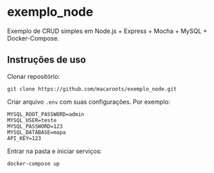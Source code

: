 # exemplo_node
Exemplo de CRUD simples em Node.js + Express + Mocha + MySQL + Docker-Compose.

## Instruções de uso
Clonar repositório:
```
git clone https://github.com/macaroots/exemplo_node.git
```

Criar arquivo `.env` com suas configurações. Por exemplo:
```
MYSQL_ROOT_PASSWORD=admin
MYSQL_USER=teste
MYSQL_PASSWORD=123
MYSQL_DATABASE=mapa
API_KEY=123
```


Entrar na pasta e iniciar serviços:
```
docker-compose up
```
